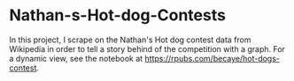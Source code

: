 # Nathan-s-Hot-dog-Contests
In this project, I scrape on the Nathan's Hot dog contest data from Wikipedia in order to tell a story behind of the competition with a graph.
For a dynamic view, see the notebook at https://rpubs.com/becaye/hot-dogs-contest.
